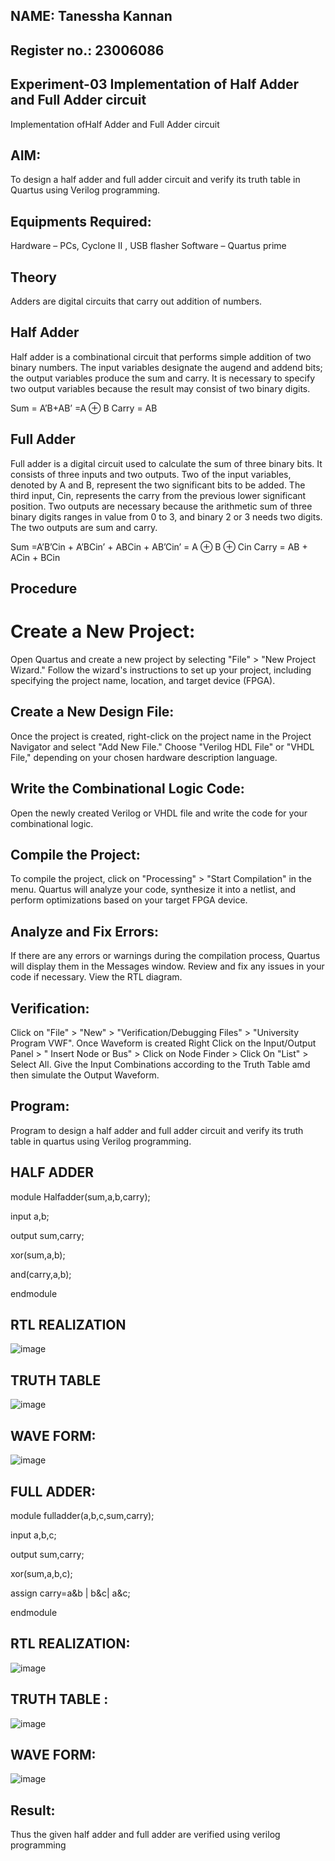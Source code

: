 ## NAME: Tanessha Kannan
## Register no.: 23006086
## Experiment-03 Implementation of Half Adder and Full Adder circuit
Implementation ofHalf Adder and Full Adder circuit
## AIM:
To design a half adder and full adder circuit and verify its truth table in Quartus using Verilog programming.

## Equipments Required:
Hardware – PCs, Cyclone II , USB flasher Software – Quartus prime

## Theory
Adders are digital circuits that carry out addition of numbers.

## Half Adder
Half adder is a combinational circuit that performs simple addition of two binary numbers. The input variables designate the augend and addend bits; the output variables produce the sum and carry. It is necessary to specify two output variables because the result may consist of two binary digits.

Sum = A’B+AB’ =A ⊕ B Carry = AB

## Full Adder
Full adder is a digital circuit used to calculate the sum of three binary bits. It consists of three inputs and two outputs. Two of the input variables, denoted by A and B, represent the two significant bits to be added. The third input, Cin, represents the carry from the previous lower significant position. Two outputs are necessary because the arithmetic sum of three binary digits ranges in value from 0 to 3, and binary 2 or 3 needs two digits. The two outputs are sum and carry.

Sum =A’B’Cin + A’BCin’ + ABCin + AB’Cin’ = A ⊕ B ⊕ Cin Carry = AB + ACin + BCin

## Procedure
# Create a New Project:

Open Quartus and create a new project by selecting "File" > "New Project Wizard."
Follow the wizard's instructions to set up your project, including specifying the project name, location, and target device (FPGA).
## Create a New Design File:

Once the project is created, right-click on the project name in the Project Navigator and select "Add New File."
Choose "Verilog HDL File" or "VHDL File," depending on your chosen hardware description language.
## Write the Combinational Logic Code:

Open the newly created Verilog or VHDL file and write the code for your combinational logic.
## Compile the Project:

To compile the project, click on "Processing" > "Start Compilation" in the menu.
Quartus will analyze your code, synthesize it into a netlist, and perform optimizations based on your target FPGA device.
## Analyze and Fix Errors:

If there are any errors or warnings during the compilation process, Quartus will display them in the Messages window.
Review and fix any issues in your code if necessary.
View the RTL diagram.
## Verification:

Click on "File" > "New" > "Verification/Debugging Files" > "University Program VWF".
Once Waveform is created Right Click on the Input/Output Panel > " Insert Node or Bus" > Click on Node Finder > Click On "List" > Select All.
Give the Input Combinations according to the Truth Table amd then simulate the Output Waveform.
## Program:
Program to design a half adder and full adder circuit and verify its truth table in quartus using Verilog programming.

## HALF ADDER
module Halfadder(sum,a,b,carry);

input a,b;

output sum,carry;

xor(sum,a,b);

and(carry,a,b);

endmodule

## RTL REALIZATION
![image](https://github.com/Tanessha/Exp-02-Implementation-of-Half-Adder-and-Full-Adder-circuit/assets/140876194/1816d767-e58f-4297-b0de-ced9113facc7)


## TRUTH TABLE
![image](https://github.com/Tanessha/Exp-02-Implementation-of-Half-Adder-and-Full-Adder-circuit/assets/140876194/13934724-e9fe-4081-b84a-860baf08a01c)


## WAVE FORM:
![image](https://github.com/Tanessha/Exp-02-Implementation-of-Half-Adder-and-Full-Adder-circuit/assets/140876194/fe36ba28-ff9c-4ff0-ad36-e09818bc7f62)


## FULL ADDER:
module fulladder(a,b,c,sum,carry);

input a,b,c;

output sum,carry;

xor(sum,a,b,c);

assign carry=a&b | b&c| a&c;

endmodule

## RTL REALIZATION:
![image](https://github.com/Tanessha/Exp-02-Implementation-of-Half-Adder-and-Full-Adder-circuit/assets/140876194/4a2783bc-71fa-48a7-ae4f-f63036afb0a6)


## TRUTH TABLE :
![image](https://github.com/Tanessha/Exp-02-Implementation-of-Half-Adder-and-Full-Adder-circuit/assets/140876194/0465a530-c7e0-4d7c-9df4-73b174a2b7e8)


## WAVE FORM:
![image](https://github.com/Tanessha/Exp-02-Implementation-of-Half-Adder-and-Full-Adder-circuit/assets/140876194/2d2fdc98-d594-4742-a7a2-091b459cc156)


## Result:
Thus the given half adder and full adder are verified using verilog programming

